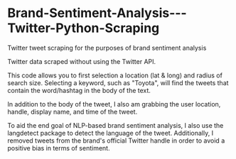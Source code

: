 # Brand-Sentiment-Analysis---Twitter-Python-Scraping
Twitter tweet scraping for the purposes of brand sentiment analysis

Twitter data scraped without using the Twitter API.

This code allows you to first selection a location (lat & long) and radius of search size. Selecting a keyword, such as "Toyota", will find the tweets that 
contain the word/hashtag in the body of the text.

In addition to the body of the tweet, I also am grabbing the user location, handle, display name, and time of the tweet.

To aid the end goal of NLP-based brand sentiment analysis, I also use the langdetect package to detect the language of the tweet. Additionally,
I removed tweets from the brand's official Twitter handle in order to avoid a positive bias in terms of sentiment.
